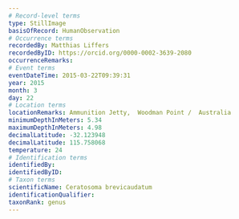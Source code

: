 ```yaml
---
# Record-level terms
type: StillImage
basisOfRecord: HumanObservation
# Occurrence terms
recordedBy: Matthias Liffers
recordedByID: https://orcid.org/0000-0002-3639-2080
occurrenceRemarks: 
# Event terms
eventDateTime: 2015-03-22T09:39:31
year: 2015
month: 3
day: 22
# Location terms
locationRemarks: Ammunition Jetty,  Woodman Point /  Australia
minimumDepthInMeters: 5.34
maximumDepthInMeters: 4.98
decimalLatitude: -32.123948
decimalLatitude: 115.758068
temperature: 24
# Identification terms
identifiedBy: 
identifiedByID: 
# Taxon terms
scientificName: Ceratosoma brevicaudatum
identificationQualifier: 
taxonRank: genus
---
```

